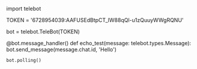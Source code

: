import telebot


TOKEN = '6728954039:AAFUSEdBtpCT_lW88qQl-u1zQuuyWWgRQNU'


bot = telebot.TeleBot(TOKEN)


@bot.message_handler()
def echo_test(message: telebot.types.Message):
    bot.send_message(message.chat.id, 'Hello')


    bot.polling()
